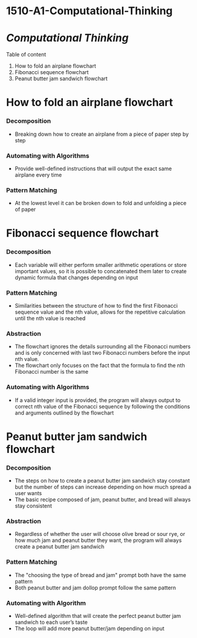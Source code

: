 # 1510-A1-Computational-Thinking
# *Computational Thinking*

Table of content
1. How to fold an airplane flowchart
2. Fibonacci sequence flowchart
3. Peanut butter jam sandwich flowchart

# How to fold an airplane flowchart

### Decomposition	
-	Breaking down how to create an airplane from a piece of paper step by step
### Automating with Algorithms
-	Provide well-defined instructions that will output the exact same airplane every time
### Pattern Matching
-	At the lowest level it can be broken down to fold and unfolding a piece of paper

# Fibonacci sequence flowchart

### Decomposition
-	Each variable will either perform smaller arithmetic operations or store important values, so it is possible to concatenated them later to create dynamic formula that changes depending on input
### Pattern Matching
-	Similarities between the structure of how to find the first Fibonacci sequence value and the nth value, allows for the repetitive calculation until the nth value is reached
### Abstraction
-	The flowchart ignores the details surrounding all the Fibonacci numbers and is only concerned with last two Fibonacci numbers before the input nth value.
-	The flowchart only focuses on the fact that the formula to find the nth Fibonacci number is the same
### Automating with Algorithms
-	If a valid integer input is provided, the program will always output to correct nth value of the Fibonacci sequence by following the conditions and arguments outlined by the flowchart

# Peanut butter jam sandwich flowchart

### Decomposition
-	The steps on how to create a peanut butter jam sandwich stay constant but the number of steps can increase depending on how much spread a user wants
-	The basic recipe composed of jam, peanut butter, and bread will always stay consistent
### Abstraction
-	Regardless of whether the user will choose olive bread or sour rye, or how much jam and peanut butter they want, the program will always create a peanut butter jam sandwich
### Pattern Matching
-	The "choosing the type of bread and jam" prompt both have the same pattern
-	Both peanut butter and jam dollop prompt follow the same pattern 
### Automating with Algorithm
-	Well-defined algorithm that will create the perfect peanut butter jam sandwich to each user’s taste
-	The loop will add more peanut butter/jam depending on input